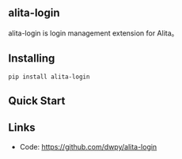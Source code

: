 ## alita-login

alita-login is login management extension for Alita。

## Installing
```
pip install alita-login
```

## Quick Start


## Links

- Code: https://github.com/dwpy/alita-login